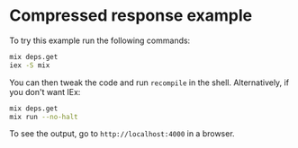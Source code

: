 # Compressed response example

To try this example run the following commands:

```bash
mix deps.get
iex -S mix
```

You can then tweak the code and run `recompile` in the shell.
Alternatively, if you don't want IEx:

```bash
mix deps.get
mix run --no-halt
```

To see the output, go to `http://localhost:4000` in a browser.